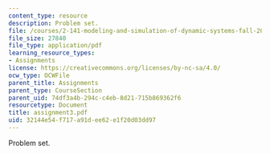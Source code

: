 ```yaml
---
content_type: resource
description: Problem set.
file: /courses/2-141-modeling-and-simulation-of-dynamic-systems-fall-2006/32144e54f717a91dee62e1f20d03dd97_assignment3.pdf
file_size: 27840
file_type: application/pdf
learning_resource_types:
- Assignments
license: https://creativecommons.org/licenses/by-nc-sa/4.0/
ocw_type: OCWFile
parent_title: Assignments
parent_type: CourseSection
parent_uid: 74df3a4b-294c-c4eb-8d21-715b869362f6
resourcetype: Document
title: assignment3.pdf
uid: 32144e54-f717-a91d-ee62-e1f20d03dd97
---
```

Problem set.